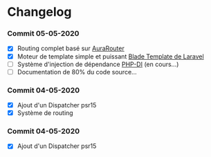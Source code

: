 # Changelog

### Commit 05-05-2020

- [x] Routing complet basé sur [AuraRouter](http://auraphp.com/packages/3.x/Router)
- [x] Moteur de template simple et puissant [Blade Template de Laravel](https://laravel.com/docs/5.8/blade)
- [ ] Système d'injection de dépendance [PHP-DI](http://php-di.org/) (en cours...)
- [ ] Documentation de 80% du code source...

### Commit 04-05-2020

- [x] Ajout d'un Dispatcher psr15
- [x] Système de routing

### Commit 04-05-2020

- [x] Ajout d'un Dispatcher psr15
